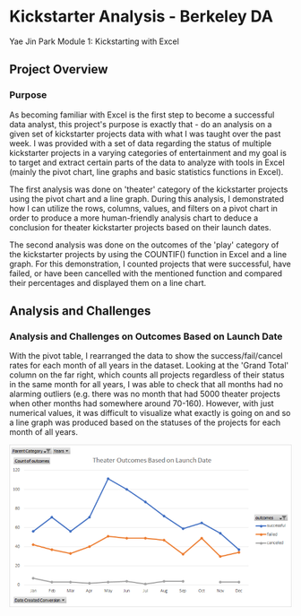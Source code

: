 # Kickstarter Analysis - Berkeley DA
Yae Jin Park
Module 1: Kickstarting with Excel

## Project Overview
### Purpose
As becoming familiar with Excel is the first step to become a successful data analyst, this project's purpose is exactly that - do an analysis on a given set of kickstarter projects data with what I was taught over the past week. I was provided with a set of data regarding the status of multiple kickstarter projects in a varying categories of entertainment and my goal is to target and extract certain parts of the data to analyze with tools in Excel (mainly the pivot chart, line graphs and basic statistics functions in Excel).

The first analysis was done on 'theater' category of the kickstarter projects using the pivot chart and a line graph.
During this analysis, I demonstrated how I can utilize the rows, columns, values, and filters on a pivot chart in order to produce a more human-friendly analysis chart to deduce a conclusion for theater kickstarter projects based on their launch dates.

The second analysis was done on the outcomes of the 'play' category of the kickstarter projects by using the COUNTIF() function in Excel and a line graph.
For this demonstration, I counted projects that were successful, have failed, or have been cancelled with the mentioned function and compared their percentages and displayed them on a line chart.

## Analysis and Challenges
### Analysis and Challenges on Outcomes Based on Launch Date
With the pivot table, I rearranged the data to show the success/fail/cancel rates for each month of all years in the dataset. Looking at the 'Grand Total' column on the far right, which counts all projects regardless of their status in the same month for all years, I was able to check that all months had no alarming outliers (e.g. there was no month that had 5000 theater projects when other months had somewhere around 70-160). However, with just numerical values, it was difficult to visualize what exactly is going on and so a line graph was produced based on the statuses of the projects for each month of all years.

![Theater_Outcomes_vs_Launch](./resources/Theater_Outcomes_vs_Launch.png)
